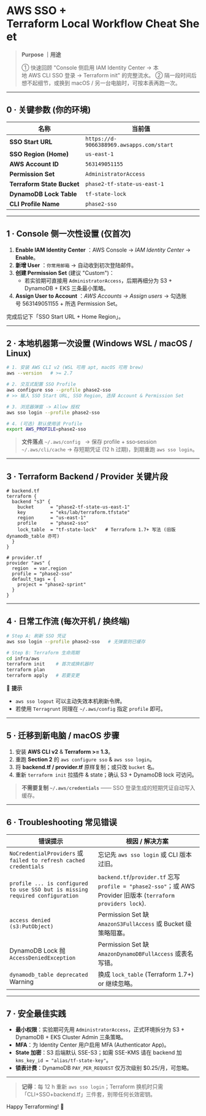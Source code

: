 # AWS SSO + Terraform Local Workflow Cheat Sheet

> **Purpose ｜用途**
>
> ① 快速回顾 "Console 侧启用 IAM Identity Center → 本地 AWS CLI SSO 登录 → Terraform init" 的完整流水。
> ② 隔一段时间后想不起细节，或换到 macOS / 另一台电脑时，可按本表再跑一次。

______________________________________________________________________

## 0 · 关键参数 (你的环境)

| 名称 | 当前值 |
| -------------------------- | ---------------------------------------- |
| **SSO Start URL** | `https://d-9066388969.awsapps.com/start` |
| **SSO Region (Home)** | `us-east-1` |
| **AWS Account ID** | `563149051155` |
| **Permission Set** | `AdministratorAccess` |
| **Terraform State Bucket** | `phase2-tf-state-us-east-1` |
| **DynamoDB Lock Table** | `tf-state-lock` |
| **CLI Profile Name** | `phase2-sso` |

______________________________________________________________________

## 1 · Console 侧一次性设置 (仅首次)

1. **Enable IAM Identity Center** ：AWS Console → *IAM Identity Center* → **Enable**。
1. **新增 User** ：`你常用邮箱` → 自动收到初次登陆邮件。
1. **创建 Permission Set** (建议 "Custom")：
   - 若实验期可直接用 `AdministratorAccess`，后期再细分为 S3 + DynamoDB + EKS 三条最小策略。
1. **Assign User to Account** ：*AWS Accounts → Assign users* → 勾选账号 563149051155 + 所选 Permission Set。

完成后记下「SSO Start URL + Home Region」。

______________________________________________________________________

## 2 · 本地机器第一次设置 (Windows WSL / macOS / Linux)

```bash
# 1. 安装 AWS CLI v2 (WSL 可用 apt, macOS 可用 brew)
aws --version   # >= 2.7

# 2. 交互式配置 SSO Profile
aws configure sso --profile phase2-sso
# >> 输入 SSO Start URL, SSO Region, 选择 Account & Permission Set

# 3. 浏览器弹窗 -> Allow 授权
aws sso login --profile phase2-sso

# 4. (可选) 默认使用该 Profile
export AWS_PROFILE=phase2-sso
```

> **文件落点**
> `~/.aws/config`   → 保存 profile + sso‑session
> `~/.aws/cli/cache` → 存短期凭证 (12 h 过期)，到期重跑 `aws sso login`。

______________________________________________________________________

## 3 · Terraform Backend / Provider 关键片段

```hcl
# backend.tf
terraform {
  backend "s3" {
    bucket      = "phase2-tf-state-us-east-1"
    key         = "eks/lab/terraform.tfstate"
    region      = "us-east-1"
    profile     = "phase2-sso"
    lock_table  = "tf-state-lock"   # Terraform 1.7+ 写法 (旧版 dynamodb_table 亦可)
  }
}

# provider.tf
provider "aws" {
  region  = var.region
  profile = "phase2-sso"
  default_tags = {
    project = "phase2-sprint"
  }
}
```

______________________________________________________________________

## 4 · 日常工作流 (每次开机 / 换终端)

```bash
# Step A: 刷新 SSO 凭证
aws sso login --profile phase2-sso   # 无弹窗则已缓存

# Step B: Terraform 生命周期
cd infra/aws
terraform init    # 首次或换机器时
terraform plan
terraform apply   # 若要变更
```

📝 **提示**

- `aws sso logout` 可以主动失效本机刷新令牌。
- 若使用 `Terragrunt` 同理在 `~/.aws/config` 指定 `profile` 即可。

______________________________________________________________________

## 5 · 迁移到新电脑 / macOS 步骤

1. 安装 **AWS CLI v2** & **Terraform >= 1.3**。
1. 重跑 **Section 2** 的 `aws configure sso` & `aws sso login`。
1. 将 **backend.tf / provider.tf** 原样复制；或只改 `bucket` 名。
1. 重新 `terraform init` 拉插件 & state；确认 S3 + DynamoDB lock 可访问。

> **不需要复制 `~/.aws/credentials`** —— SSO 登录生成的短期凭证自动写入缓存。

______________________________________________________________________

## 6 · Troubleshooting 常见错误

| 错误提示 | 根因 / 解决方案 |
| ---------------------------------------------------------------------------- | ------------------------------------------------------------------------------------------------------- |
| `NoCredentialProviders` 或 `failed to refresh cached credentials` | 忘记先 `aws sso login` 或 CLI 版本过旧。 |
| `profile ... is configured to use SSO but is missing required configuration` | `backend.tf`/`provider.tf` 忘写 `profile = "phase2-sso"`；或 AWS Provider 旧版本 (`terraform providers lock`). |
| `access denied (s3:PutObject)` | Permission Set 缺 `AmazonS3FullAccess` 或 Bucket 级策略阻塞。 |
| DynamoDB Lock 抛 `AccessDeniedException` | Permission Set 缺 `AmazonDynamoDBFullAccess` 或表名写错。 |
| `dynamodb_table deprecated` Warning | 换成 `lock_table` (Terraform 1.7+) or 继续忽略。 |

______________________________________________________________________

## 7 · 安全最佳实践

- **最小权限**：实验期可先用 `AdministratorAccess`，正式环境拆分为 S3 + DynamoDB + EKS Cluster Admin 三条策略。
- **MFA**：为 Identity Center 用户启用 MFA (Authenticator App)。
- **State 加密**：S3 后端默认 SSE-S3；如需 SSE-KMS 请在 backend 加 `kms_key_id = "alias/tf-state-key"`。
- **锁表计费**：DynamoDB `PAY_PER_REQUEST` 仅万次级别 $0.25/月，可忽略。

______________________________________________________________________

> **记得**：每 12 h 重新 `aws sso login`；Terraform 换机时只需「CLI+SSO+backend.tf」三件套，别带任何长效密钥。

Happy Terraforming! 🚀
